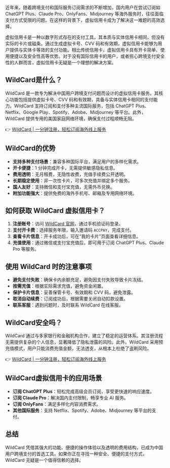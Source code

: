 近年来，随着跨境支付和国际服务订阅需求的不断增加，国内用户在尝试订阅如 ChatGPT Plus、Claude Pro、OnlyFans、Midjourney 等海外服务时，往往面临支付方式受限的问题。在这样的背景下，虚拟信用卡成为了解决这一难题的高效选择。

虚拟信用卡是一种以数字形式存在的支付工具，其本质与实体信用卡相同，但没有实际的卡片或磁条。通过生成虚拟卡号、CVV 码和有效期，虚拟信用卡能够为用户提供与实体卡等效的支付功能。相比传统信用卡，虚拟信用卡具有开卡简单、使用便捷以及安全性高等优势。对于没有国际信用卡的用户，或者担心跨境支付安全性的人群而言，虚拟信用卡无疑是一个理想的解决方案。

## WildCard是什么？

WildCard 是一款专为解决中国用户跨境支付问题而设计的虚拟信用卡服务。其核心功能包括提供虚拟卡号、CVV 码和有效期，具备与实体信用卡相同的支付能力。WildCard 支持订阅和支付多种主流国际服务，包括 ChatGPT Plus、Netflix、Google Play、Spotify、Adobe、Midjourney 等平台。此外，WildCard 提供专用的美国家庭网络环境，确保支付过程顺畅无阻。

👉 [WildCard | 一分钟注册，轻松订阅海外线上服务](https://bit.ly/bewildcard)

## WildCard的优势

- **支持多种支付场景**：兼容多种国际平台，满足用户的多样化需求。
- **开卡便捷**：1 分钟完成开卡，无需提供敏感隐私信息。
- **费用透明**：无月租费，无隐性收费，充值手续费公开透明。
- **长期稳定使用**：非一次性卡片，可多次充值并绑定多个服务。
- **国人友好**：支持微信和支付宝充值，无需外币兑换。
- **附加功能强大**：提供免费的海外手机号、邮箱及专用网络环境。

## 如何获取 WildCard 虚拟信用卡？

1. **注册账号**：访问 [WildCard 官网](https://bit.ly/bewildcard)，通过手机验证码登录。
2. **支付开卡费**：选择服务年限，输入邀请码 `ACCPAY`，完成支付。
3. **查看卡片信息**：开卡成功后，可在“我的卡片”页面查看详细信息。
4. **充值使用**：通过微信或支付宝充值后，即可用于订阅 ChatGPT Plus、Claude Pro 等服务。

## 使用 WildCard 时的注意事项

- **避免支付失败**：确保卡内余额充足，避免因支付失败导致卡片冻结。
- **按需充值**：根据实际需求充值，避免资金闲置。
- **保护卡片信息**：妥善保管卡号、有效期和 CVV 码，避免泄露。
- **取消自动续费**：订阅成功后，根据需要关闭自动扣款设置。
- **联系客服**：遇到问题时，及时联系 WildCard 在线客服。

## WildCard安全吗？

WildCard 通过与多家银行和金融机构合作，建立了稳定的运营体系。其注册流程无需提供复杂的个人信息，显著降低了隐私泄露的风险。此外，WildCard 采用预充值模式，用户只能消费充值金额，无法透支，从根本上杜绝了盗刷风险。

👉 [WildCard | 一分钟注册，轻松订阅海外线上服务](https://bit.ly/bewildcard)

## WildCard虚拟信用卡的应用场景

- **订阅 ChatGPT Plus**：轻松完成高级会员订阅，享受更快速的响应速度。
- **订阅 Claude Pro**：解决国内支付限制，畅享专业 AI 服务。
- **订阅 OnlyFans**：满足多样化内容消费需求。
- **其他国际服务**：支持 Netflix、Spotify、Adobe、Midjourney 等平台的支付。

## 总结

WildCard 凭借其强大的功能、便捷的操作体验以及透明的费用结构，已成为中国用户跨境支付的首选工具。如果你正在寻找一种安全、便捷的支付方式，WildCard 无疑是一个值得信赖的选择。